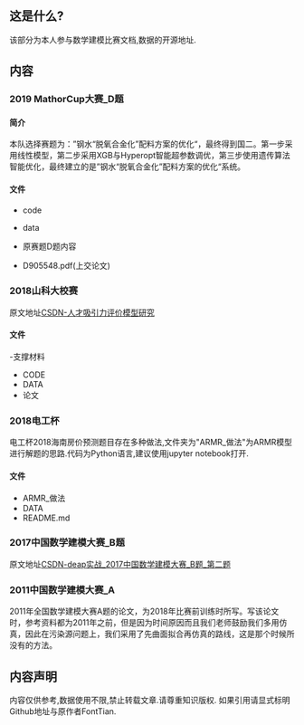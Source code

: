 ## 这是什么?
该部分为本人参与数学建模比赛文档,数据的开源地址.

## 内容
### 2019 MathorCup大赛_D题

#### 简介

本队选择赛题为：”钢水“脱氧合金化”配料方案的优化“，最终得到国二。第一步采用线性模型，第二步采用XGB与Hyperopt智能超参数调优，第三步使用遗传算法智能优化，最终建立的是”钢水“脱氧合金化”配料方案的优化“系统。

#### 文件

- code

- data

- 原赛题D题内容
- D905548.pdf(上交论文)



### 2018山科大校赛

原文地址[CSDN-人才吸引力评价模型研究](https://blog.csdn.net/FontThrone/article/details/80412491)
#### 文件
-支撑材料
 - CODE
 - DATA
- 论文

### 2018电工杯
电工杯2018海南房价预测题目存在多种做法,文件夹为"ARMR_做法"为ARMR模型进行解题的思路.代码为Python语言,建议使用jupyter notebook打开.
#### 文件
- ARMR_做法
- DATA
- README.md

### 2017中国数学建模大赛_B题
原文地址[CSDN-deap实战_2017中国数学建模大赛_B题_第二题](https://blog.csdn.net/FontThrone/article/details/78253906)


### 2011中国数学建模大赛_A

2011年全国数学建模大赛A题的论文，为2018年比赛前训练时所写。写该论文时，参考资料都为2011年之前，但是因为时间原因而且我们老师鼓励我们多用仿真，因此在污染源问题上，我们采用了先曲面拟合再仿真的路线，这是那个时候所没有的方法。

## 内容声明
内容仅供参考,数据使用不限,禁止转载文章.请尊重知识版权.
如果引用请显式标明Github地址与原作者FontTian.